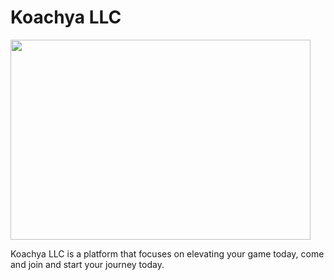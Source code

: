 <!DOCTYPE html>

<html>
<head>
    <title> Koachya LLC - Welcome Page </title>
</head>
<body>
    <h1>Koachya LLC</h1>
   
  <img alt="" src="https://assets.zyrosite.com/cdn-cgi/image/format=auto,w=480,h=320,fit=crop/A85DgrMnqli5vKE4/koachya-logo-3-Y4LELqlp1xC4W2zQ.png" srcset="https://assets.zyrosite.com/cdn-cgi/image/format=auto,w=328,h=219,fit=crop/A85DgrMnqli5vKE4/koachya-logo-3-Y4LELqlp1xC4W2zQ.png 328w,https://assets.zyrosite.com/cdn-cgi/image/format=auto,w=656,h=437,fit=crop/A85DgrMnqli5vKE4/koachya-logo-3-Y4LELqlp1xC4W2zQ.png 656w,https://assets.zyrosite.com/cdn-cgi/image/format=auto,w=861,h=574,fit=crop/A85DgrMnqli5vKE4/koachya-logo-3-Y4LELqlp1xC4W2zQ.png 861w,https://assets.zyrosite.com/cdn-cgi/image/format=auto,w=984,h=656,fit=crop/A85DgrMnqli5vKE4/koachya-logo-3-Y4LELqlp1xC4W2zQ.png 984w,https://assets.zyrosite.com/cdn-cgi/image/format=auto,w=480,h=320,fit=crop/A85DgrMnqli5vKE4/koachya-logo-3-Y4LELqlp1xC4W2zQ.png 480w,https://assets.zyrosite.com/cdn-cgi/image/format=auto,w=960,h=640,fit=crop/A85DgrMnqli5vKE4/koachya-logo-3-Y4LELqlp1xC4W2zQ.png 960w" sizes="(min-width: 920px) 480px, calc(100vw - 0px)" height="320" width="480" loading="lazy" class="image__image" data-v-a7f457b7="" data-qa="builder-gridelement-gridimage" speechify-initial-font-family="&quot;DM Sans&quot;, sans-serif" speechify-initial-font-size="16px">
  <p>Koachya LLC is a platform that focuses on elevating your game today, come and join and start your journey today. </p>
</body>
</html>
